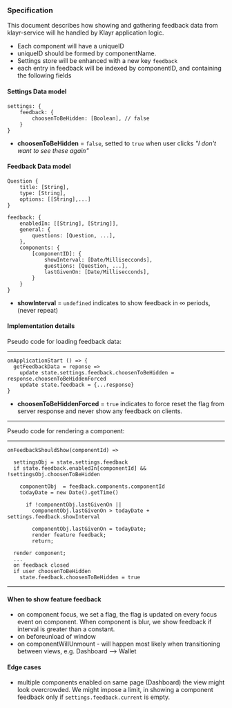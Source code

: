 ### Specification

This document describes how showing and gathering feedback data from klayr-service will he handled by Klayr application logic.

- Each component will have a uniqueID
- uniqueID should be formed by componentName.
- Settings store will be enhanced with a new key `feedback`
- each entry in feedback will be indexed by componentID, and containing the following fields

#### Settings Data model

```
settings: {
	feedback: {
    	choosenToBeHidden: [Boolean], // false
	}
}
```

- **choosenToBeHidden** = `false`, setted to `true` when user clicks _"I don't want to see these again"_

#### Feedback Data model

```
Question {
	title: [String],
	type: [String],
	options: [[String],...]
}
```

```
feedback: {
  	enabledIn: [[String], [String]],
	general: {
		questions: [Question, ...],
	},
	components: {
		[componentID]: {
			showInterval: [Date/Millisecconds],
			questions: [Question, ...],
			lastGivenOn: [Date/Millisecconds],
		}
	}
}
```

- **showInterval** = `undefined` indicates to show feedback in &#8734; periods, (never repeat)

#### Implementation details

Pseudo code for loading feedback data:

---

```
onApplicationStart () => {
  getFeedbackData = reponse =>
    update state.settings.feedback.choosenToBeHidden = response.choosenToBeHiddenForced
    update state.feedback = {...response}
}
```

- **choosenToBeHiddenForced** = `true` indicates to force reset the flag from server response and never show any feedback on clients.

---

Pseudo code for rendering a component:

---

```
onFeedbackShouldShow(componentId) =>

  settingsObj = state.settings.feedback
  if state.feedback.enabledIn[componentId] && !settingsObj.choosenToBeHidden

    componentObj  = feedback.components.componentId
    todayDate = new Date().getTime()

      if !componentObj.lastGivenOn ||
        componentObj.lastGivenOn > todayDate + settings.feedback.showInterval

        componentObj.lastGivenOn = todayDate;
        render feature feedback;
        return;

  render component;
  ...
  on feedback closed
  if user choosenToBeHidden
    state.feedback.choosenToBeHidden = true

```

---

#### When to show feature feedback

- on component focus, we set a flag, the flag is updated on every focus event on component. When component is blur, we show feedback if interval is greater than a constant.
- on beforeunload of window
- on componentWillUnmount - will happen most likely when transitioning between views, e.g. Dashboard --> Wallet

#### Edge cases

- multiple components enabled on same page (Dashboard) the view might look overcrowded. We might impose a limit, in showing a component feedback only if
  `settings.feedback.current` is empty.
